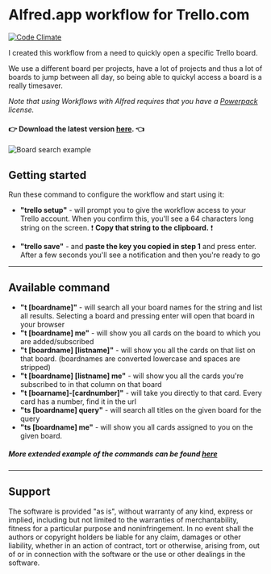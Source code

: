 
# Alfred.app workflow for Trello.com
[![Code Climate](https://codeclimate.com/github/janhenckens/alfredapp-trello/badges/gpa.svg)](https://codeclimate.com/github/janhenckens/alfredapp-trello)

I created this workflow from a need to quickly open a specific Trello board.

We use a different board per projects, have a lot of projects and thus a lot of boards to jump between all day, so being able to quickyl access a board is a really timesaver.

*Note that using Workflows with Alfred requires that you have a [Powerpack](http://www.alfredapp.com/powerpack/) license.*

#### :point_right: Download the latest version [here](https://github.com/janhenckens/alfredapp-trello/releases/download/v1.3.0/Trello.for.Alfred.alfredworkflow). :point_left:

![Board search example](https://raw.githubusercontent.com/janhenckens/alfredapp-trello/gh-pages/assets/alfred_trello_example.png)


## Getting started

Run these command to configure the workflow and start using it:

- **"trello setup"** - will prompt you to give the workflow access to your Trello account. When you confirm this, you'll see a 64 characters long string on the screen. :exclamation: **Copy that string to the clipboard.** :exclamation:

- **"trello save"** - and **paste the key you copied in step 1** and press enter. After a few seconds you'll see a notification and then you're ready to go
---

## Available command
- **"t [boardname]"** - will search all your board names for the string and list all results. Selecting a board and pressing enter will open that board in your browser
- **"t [boardname] me"** - will show you all cards on the board to which you are added/subscribed
- **"t [boardname] [listname]"** - will show you all the cards on that list on that board. (boardnames are converted lowercase and spaces are stripped)
- **"t [boardname] [listname] me"** - will show you all the cards you're subscribed to in that column on that board
- **"t [boarname]-[cardnumber]"** - will take you directly to that card. Every card has a number, find it in the url
- **"ts [boardname] query"** - will search all titles on the given board for the query
- **"ts [boardname] me"** - will show you all cards assigned to you on the given board.

##### More extended example of the commands can be found [here](https://github.com/janhenckens/alfredapp-trello/wiki/available-commands)

---
## Support

The software is provided "as is", without warranty of any kind, express or implied, including but not limited to the warranties of merchantability, fitness for a particular purpose and noninfringement. In no event shall the authors or copyright holders be liable for any claim, damages or other liability, whether in an action of contract, tort or otherwise, arising from, out of or in connection with the software or the use or other dealings in the software.